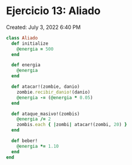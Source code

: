 # Ejercicio 13: Aliado

Created: July 3, 2022 6:40 PM

```ruby
class Aliado
  def initialize
    @energia = 500
  end

  def energia
    @energia
  end

  def atacar!(zombie, danio)
    zombie.recibir_danio!(danio)
    @energia -= (@energia * 0.05)
  end

  def ataque_masivo!(zombis)
    @energia /= 2
    zombis.each { |zombi| atacar!(zombi, 20) }
  end

  def beber!
    @energia *= 1.10
  end
end
```